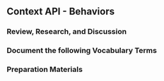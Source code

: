 ## Context API - Behaviors

### Review, Research, and Discussion


### Document the following Vocabulary Terms


### Preparation Materials